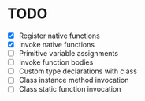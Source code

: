 # TODO

- [x] Register native functions
- [x] Invoke native functions
- [ ] Primitive variable assignments
- [ ] Invoke function bodies
- [ ] Custom type declarations with class
- [ ] Class instance method invocation
- [ ] Class static function invocation

